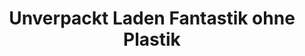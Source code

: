 ---
title: "Unverpackt Laden Fantastik ohne Plastik"
url: /niederkruechten/unverpackt-laden-fantastik-ohne-plastik/
shop: Lebensmittel
---